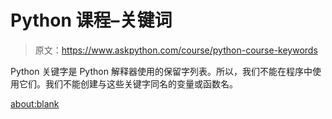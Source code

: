 # Python 课程–关键词

> 原文：<https://www.askpython.com/course/python-course-keywords>

Python 关键字是 Python 解释器使用的保留字列表。所以，我们不能在程序中使用它们。我们不能创建与这些关键字同名的变量或函数名。

<about:blank>